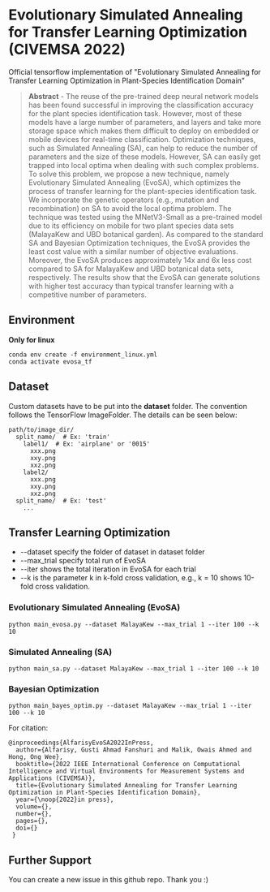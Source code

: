 # Evolutionary Simulated Annealing for Transfer Learning Optimization (CIVEMSA 2022)

Official tensorflow implementation of "Evolutionary Simulated Annealing for Transfer Learning Optimization in Plant-Species Identification Domain"

> **Abstract** - The reuse of the pre-trained deep neural network models has been found successful in improving the classification accuracy for the plant species identification task. However, most of these models have a large number of parameters, and layers and take more storage space which makes them difficult to deploy on embedded or mobile devices for real-time classification. Optimization techniques, such as Simulated Annealing (SA), can help to reduce the number of parameters and the size of these models. However, SA can easily get trapped into local optima when dealing with such complex problems. To solve this problem, we propose a new technique, namely Evolutionary Simulated Annealing (EvoSA), which optimizes the process of transfer learning for the plant-species identification task. We incorporate the genetic operators (e.g., mutation and recombination) on SA to avoid the local optima problem. The technique was tested using the MNetV3-Small as a pre-trained model due to its efficiency on mobile for two plant species data sets (MalayaKew and UBD botanical garden). As compared to the standard SA and Bayesian Optimization techniques, the EvoSA provides the least cost value with a similar number of objective evaluations. Moreover, the EvoSA produces approximately 14x and 6x less cost compared to SA for MalayaKew and UBD botanical data sets, respectively. The results show that the EvoSA can generate solutions with higher test accuracy than typical transfer learning with a competitive number of parameters.

## Environment

**Only for linux**

```angular2html
conda env create -f environment_linux.yml
conda activate evosa_tf
```


## Dataset

Custom datasets have to be put into the **dataset** folder. The convention follows the TensorFlow ImageFolder. The details can be seen below:

```
path/to/image_dir/
  split_name/  # Ex: 'train'
    label1/  # Ex: 'airplane' or '0015'
      xxx.png
      xxy.png
      xxz.png
    label2/
      xxx.png
      xxy.png
      xxz.png
  split_name/  # Ex: 'test'
    ...
```

## Transfer Learning Optimization

- --dataset specify the folder of dataset in dataset folder
- --max_trial specify total run of EvoSA
- --iter shows the total iteration in EvoSA for each trial
- --k is the parameter k in k-fold cross validation,  e.g., k = 10 shows 10-fold cross validation.

### Evolutionary Simulated Annealing (EvoSA)
```angular2html
python main_evosa.py --dataset MalayaKew --max_trial 1 --iter 100 --k 10
```
### Simulated Annealing (SA)

```angular2html
python main_sa.py --dataset MalayaKew --max_trial 1 --iter 100 --k 10
```

### Bayesian Optimization

```angular2html
python main_bayes_optim.py --dataset MalayaKew --max_trial 1 --iter 100 --k 10
```

For citation:
```
@inproceedings{AlfarisyEvoSA2022InPress,
  author={Alfarisy, Gusti Ahmad Fanshuri and Malik, Owais Ahmed and Hong, Ong Wee},
  booktitle={2022 IEEE International Conference on Computational Intelligence and Virtual Environments for Measurement Systems and Applications (CIVEMSA)}, 
  title={Evolutionary Simulated Annealing for Transfer Learning Optimization in Plant-Species Identification Domain}, 
  year={\noop{2022}in press},
  volume={},
  number={},
  pages={},
  doi={}
 }
```

## Further Support

You can create a new issue in this github repo. Thank you :)
  
